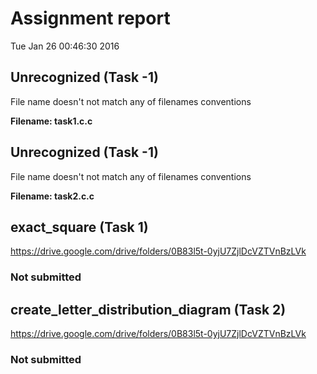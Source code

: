 # Assignment report
Tue Jan 26 00:46:30 2016
## Unrecognized (Task -1)
File name doesn't not match any of filenames conventions

**Filename: task1.c.c**
## Unrecognized (Task -1)
File name doesn't not match any of filenames conventions

**Filename: task2.c.c**
## exact_square (Task 1)
https://drive.google.com/drive/folders/0B83l5t-0yjU7ZjlDcVZTVnBzLVk

### Not submitted
## create_letter_distribution_diagram (Task 2)
https://drive.google.com/drive/folders/0B83l5t-0yjU7ZjlDcVZTVnBzLVk

### Not submitted
